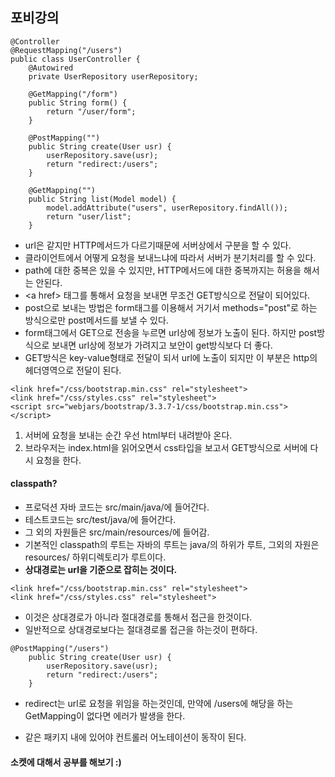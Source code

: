 ## 포비강의

```
@Controller
@RequestMapping("/users")
public class UserController {
    @Autowired
    private UserRepository userRepository;

    @GetMapping("/form")
    public String form() {
        return "/user/form";
    }

    @PostMapping("")
    public String create(User usr) {
        userRepository.save(usr);
        return "redirect:/users";
    }

    @GetMapping("")
    public String list(Model model) {
        model.addAttribute("users", userRepository.findAll());
        return "user/list";
    }

```
- url은 같지만 HTTP메서드가 다르기때문에 서버상에서 구분을 할 수 있다. 
- 클라이언트에서 어떻게 요청을 보내느냐에 따라서 서버가 분기처리를 할 수 있다.
- path에 대한 중복은 있을 수 있지만, HTTP메서드에 대한 중복까지는 허용을 해서는 안된다.
- \<a href> 태그를 통해서 요청을 보내면 무조건 GET방식으로 전달이 되어있다.
- post으로 보내는 방법은 form태그를 이용해서 거기서 methods="post"로 하는 방식으로만 post메서드를 보낼 수 있다.
- form태그에서 GET으로 전송을 누르면 url상에 정보가 노출이 된다. 하지만 post방식으로 보내면 url상에 정보가 가려지고 보안이 get방식보다 더 좋다. 
- GET방식은 key-value형태로 전달이 되서 url에 노출이 되지만 이 부분은 http의 헤더영역으로 전달이 된다.

```
<link href="/css/bootstrap.min.css" rel="stylesheet">
<link href="/css/styles.css" rel="stylesheet">
<script src="webjars/bootstrap/3.3.7-1/css/bootstrap.min.css"></script>
```

1. 서버에 요청을 보내는 순간 우선 html부터 내려받아 온다.
2. 브라우저는 index.html을 읽어오면서 css타입을 보고서 GET방식으로 서버에 다시 요청을 한다.


#### classpath?
- 프로덕션 자바 코드는 src/main/java/에 들어간다.
- 테스트코드는 src/test/java/에 들어간다.
- 그 외의 자원들은 src/main/resources/에 들어감.
- 기본적인 classpath의 루트는 자바의 루트는 java/의 하위가 루트, 그외의 자원은 resources/ 하위디렉토리가 루트이다.
- **상대경로는 url을 기준으로 잡히는 것이다.**

```
<link href="/css/bootstrap.min.css" rel="stylesheet">
<link href="/css/styles.css" rel="stylesheet">
```
- 이것은 상대경로가 아니라 절대경로를 통해서 접근을 한것이다.
- 일반적으로 상대경로보다는 절대경로롤 접근을 하는것이 편하다.

```
@PostMapping("/users")
    public String create(User usr) {
        userRepository.save(usr);
        return "redirect:/users";
    }
```
- redirect는 url로 요청을 위임을 하는것인데, 만약에 /users에 해당을 하는 GetMapping이 없다면 에러가 발생을 한다.

- 같은 패키지 내에 있어야 컨트롤러 어노테이션이 동작이 된다.


#### 소켓에 대해서 공부를 해보기 :)
